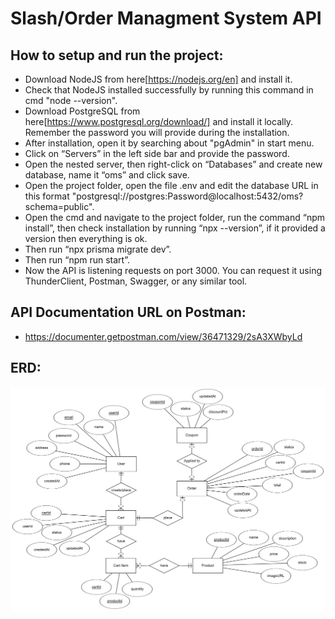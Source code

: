 # Slash/Order Managment System API

## How to setup and run the project:

- Download NodeJS from here[https://nodejs.org/en] and install it.
- Check that NodeJS installed successfully by running this command in cmd "node --version".
- Download PostgreSQL from here[https://www.postgresql.org/download/] and install it locally. Remember the password you will provide during the installation.
- After installation, open it by searching about "pgAdmin" in start menu.
- Click on “Servers” in the left side bar and provide the password.
- Open the nested server, then right-click on “Databases” and create new database, name it “oms” and click save.
- Open the project folder, open the file .env and edit the database URL in this format "postgresql://postgres:Password@localhost:5432/oms?schema=public".
- Open the cmd and navigate to the project folder, run the command “npm install”, then check installation by running “npx --version”, if it provided a version then everything is ok.
- Then run “npx prisma migrate dev”.
- Then run “npm run start”.
- Now the API is listening requests on port 3000. You can request it using ThunderClient, Postman, Swagger, or any similar tool.

## API Documentation URL on Postman:
- https://documenter.getpostman.com/view/36471329/2sA3XWbyLd


## ERD:

![ERD](ERD.png "ERD")
